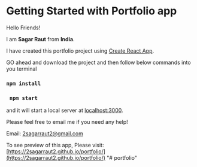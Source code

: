 # Getting Started with Portfolio app

Hello Friends!

I am **Sagar Raut** from **India**.

I have created this portfolio project using [Create React App](https://github.com/facebook/create-react-app).

GO ahead and download the project and then follow below commands into you terminal
###  `npm install`
###  ` npm start`
and it will start a local server at [localhost:3000](http://localhost:3000/).

Please feel free to email me if you need any help!

Email: 2sagarraut2@gmail.com

To see preview of this app, Please visit: [https://2sagarraut2.github.io/portfolio/](https://2sagarraut2.github.io/portfolio/)
"# portfolio" 

